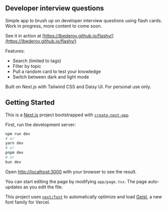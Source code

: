 ## Developer interview questions

Simple app to brush up on developer interview questions using flash cards. Work in progress, more content to come soon.

See it in action at [https://lbederov.github.io/flashy/](https://lbederov.github.io/flashy/)

Features: 
- Search (limited to tags)
- Filter by topic
- Pull a random card to test your knowledge
- Switch between dark and light mode

Built on Next.js with Tailwind CSS and Daisy UI. For personal use only.

## Getting Started

This is a [Next.js](https://nextjs.org) project bootstrapped with [`create-next-app`](https://nextjs.org/docs/app/api-reference/cli/create-next-app).

First, run the development server:

```bash
npm run dev
# or
yarn dev
# or
pnpm dev
# or
bun dev
```

Open [http://localhost:3000](http://localhost:3000) with your browser to see the result.

You can start editing the page by modifying `app/page.tsx`. The page auto-updates as you edit the file.

This project uses [`next/font`](https://nextjs.org/docs/app/building-your-application/optimizing/fonts) to automatically optimize and load [Geist](https://vercel.com/font), a new font family for Vercel.

